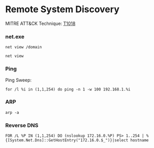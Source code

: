 # Remote System Discovery

MITRE ATT&CK Technique: [T1018](https://attack.mitre.org/wiki/Technique/T1018)

### net.exe

    net view /domain

    net view

### Ping

Ping Sweep:

    for /l %i in (1,1,254) do ping -n 1 -w 100 192.168.1.%i

### ARP

    arp -a
    
### Reverse DNS

    FOR /L %P IN (1,1,254) DO (nslookup 172.16.0.%P) PS> 1..254 | %{[System.Net.Dns]::GetHostEntry("172.16.0.$_")}|select hostname
